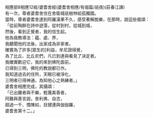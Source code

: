 相應部8相應12經/婆耆舍經(婆耆舍相應/有偈篇/祇夜)(莊春江譯)  
有一次，尊者婆耆舍住在舍衛城祇樹林給孤獨園。  
當時，尊者婆耆舍達到阿羅漢果不久，感受著解脫樂，在那時，說這些偈頌：  
「從前陶醉在詩中遊蕩，從村到村，從城到城，  
然後，看到正覺者，我的信生起。  
他為我教導法：蘊、處、界，  
我聽聞他的法後，出家成為非家者。  
確實為了許多[眾生的]利益，牟尼證得覺，  
為了比丘、比丘尼們，凡已到達與看見了決定者。  
我確實歡迎它，我的來到佛陀面前，  
已得到三明，佛陀的教說都已作。  
我知道過去的住所，天眼已被淨化，  
三明者已得神通，為知他心之熟練者。」  
婆耆舍相應完成，其攝頌：  
「已出離者與不樂，輕蔑美善者，  
阿難與善言說，舍利弗、自恣，  
超過一千、憍陳如，目揵連與伽伽羅，  
婆耆舍第十二。」  
  
  
